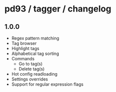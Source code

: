 # pd93 / tagger / changelog

## 1.0.0

- Regex pattern matching
- Tag browser
- Highlight tags
- Alphabetical tag sorting
- Commands
  - Go to tag(s)
  - Delete tag(s)
- Hot config readloading
- Settings overrides
- Support for regular expression flags